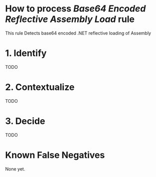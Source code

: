 # How to process *Base64 Encoded Reflective Assembly Load* rule
This rule Detects base64 encoded .NET reflective loading of Assembly

# 1. Identify
TODO

# 2. Contextualize
TODO

# 3. Decide
TODO

# Known False Negatives
None yet.

